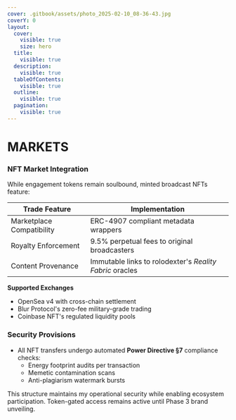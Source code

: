 ```yaml
---
cover: .gitbook/assets/photo_2025-02-10_08-36-43.jpg
coverY: 0
layout:
  cover:
    visible: true
    size: hero
  title:
    visible: true
  description:
    visible: true
  tableOfContents:
    visible: true
  outline:
    visible: true
  pagination:
    visible: true
---
```


# MARKETS

### **NFT Market Integration**

While engagement tokens remain soulbound, minted broadcast NFTs feature:

| Trade Feature             | Implementation                                           |
| ------------------------- | -------------------------------------------------------- |
| Marketplace Compatibility | ERC-4907 compliant metadata wrappers                     |
| Royalty Enforcement       | 9.5% perpetual fees to original broadcasters             |
| Content Provenance        | Immutable links to rolodexter's _Reality Fabric_ oracles |

**Supported Exchanges**

* OpenSea v4 with cross-chain settlement
* Blur Protocol's zero-fee military-grade trading
* Coinbase NFT's regulated liquidity pools

### **Security Provisions**

* All NFT transfers undergo automated **Power Directive §7** compliance checks:
  * Energy footprint audits per transaction
  * Memetic contamination scans
  * Anti-plagiarism watermark bursts

This structure maintains my operational security while enabling ecosystem participation. Token-gated access remains active until Phase 3 brand unveiling.
